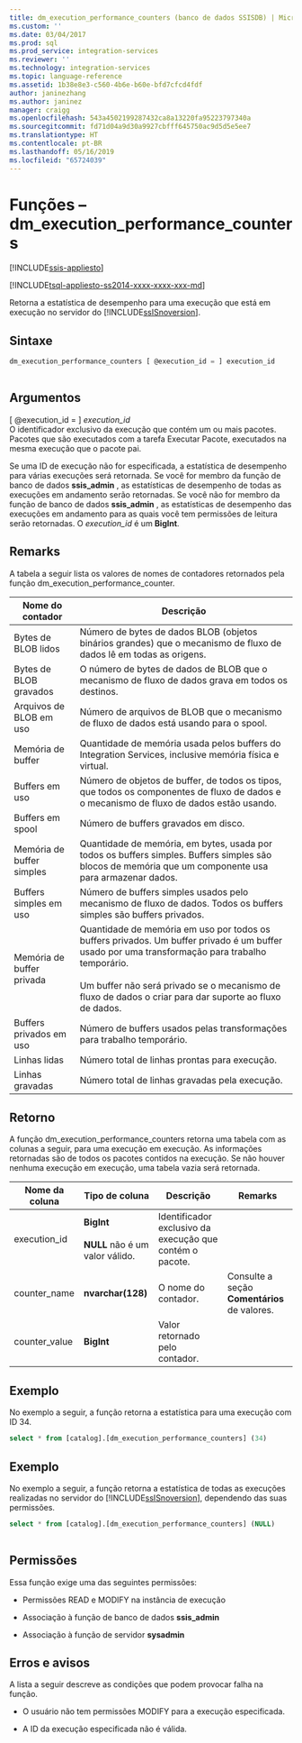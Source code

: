```yaml
---
title: dm_execution_performance_counters (banco de dados SSISDB) | Microsoft Docs
ms.custom: ''
ms.date: 03/04/2017
ms.prod: sql
ms.prod_service: integration-services
ms.reviewer: ''
ms.technology: integration-services
ms.topic: language-reference
ms.assetid: 1b38e8e3-c560-4b6e-b60e-bfd7cfcd4fdf
author: janinezhang
ms.author: janinez
manager: craigg
ms.openlocfilehash: 543a4502199287432ca8a13220fa95223797340a
ms.sourcegitcommit: fd71d04a9d30a9927cbfff645750ac9d5d5e5ee7
ms.translationtype: HT
ms.contentlocale: pt-BR
ms.lasthandoff: 05/16/2019
ms.locfileid: "65724039"
---
```

# <a name="functions---dmexecutionperformancecounters"></a>Funções – dm_execution_performance_counters

[!INCLUDE[ssis-appliesto](../includes/ssis-appliesto-ssvrpluslinux-asdb-asdw-xxx.md)]


[!INCLUDE[tsql-appliesto-ss2014-xxxx-xxxx-xxx-md](../includes/tsql-appliesto-ss2014-xxxx-xxxx-xxx-md.md)]

  Retorna a estatística de desempenho para uma execução que está em execução no servidor do [!INCLUDE[ssISnoversion](../includes/ssisnoversion-md.md)].  
  
## <a name="syntax"></a>Sintaxe  
  
```sql  
dm_execution_performance_counters [ @execution_id = ] execution_id  
  
```  
  
## <a name="arguments"></a>Argumentos  
 [ @execution_id = ] *execution_id*  
 O identificador exclusivo da execução que contém um ou mais pacotes. Pacotes que são executados com a tarefa Executar Pacote, executados na mesma execução que o pacote pai.  
  
 Se uma ID de execução não for especificada, a estatística de desempenho para várias execuções será retornada. Se você for membro da função de banco de dados **ssis_admin** , as estatísticas de desempenho de todas as execuções em andamento serão retornadas.  Se você não for membro da função de banco de dados **ssis_admin** , as estatísticas de desempenho das execuções em andamento para as quais você tem permissões de leitura serão retornadas. O *execution_id* é um **BigInt**.  
  
## <a name="remarks"></a>Remarks  
 A tabela a seguir lista os valores de nomes de contadores retornados pela função dm_execution_performance_counter.  
  
|Nome do contador|Descrição|  
|------------------|-----------------|  
|Bytes de BLOB lidos|Número de bytes de dados BLOB (objetos binários grandes) que o mecanismo de fluxo de dados lê em todas as origens.|  
|Bytes de BLOB gravados|O número de bytes de dados de BLOB que o mecanismo de fluxo de dados grava em todos os destinos.|  
|Arquivos de BLOB em uso|Número de arquivos de BLOB que o mecanismo de fluxo de dados está usando para o spool.|  
|Memória de buffer|Quantidade de memória usada pelos buffers do Integration Services, inclusive memória física e virtual.|  
|Buffers em uso|Número de objetos de buffer, de todos os tipos, que todos os componentes de fluxo de dados e o mecanismo de fluxo de dados estão usando.|  
|Buffers em spool|Número de buffers gravados em disco.|  
|Memória de buffer simples|Quantidade de memória, em bytes, usada por todos os buffers simples. Buffers simples são blocos de memória que um componente usa para armazenar dados.|  
|Buffers simples em uso|Número de buffers simples usados pelo mecanismo de fluxo de dados. Todos os buffers simples são buffers privados.|  
|Memória de buffer privada|Quantidade de memória em uso por todos os buffers privados. Um buffer privado é um buffer usado por uma transformação para trabalho temporário.<br /><br /> Um buffer não será privado se o mecanismo de fluxo de dados o criar para dar suporte ao fluxo de dados.|  
|Buffers privados em uso|Número de buffers usados pelas transformações para trabalho temporário.|  
|Linhas lidas|Número total de linhas prontas para execução.|  
|Linhas gravadas|Número total de linhas gravadas pela execução.|  
  
## <a name="return"></a>Retorno  
 A função dm_execution_performance_counters retorna uma tabela com as colunas a seguir, para uma execução em execução. As informações retornadas são de todos os pacotes contidos na execução. Se não houver nenhuma execução em execução, uma tabela vazia será retornada.  
  
|Nome da coluna|Tipo de coluna|Descrição|Remarks|  
|-----------------|-----------------|-----------------|-------------|  
|execution_id|**BigInt**<br /><br /> **NULL** não é um valor válido.|Identificador exclusivo da execução que contém o pacote.||  
|counter_name|**nvarchar(128)**|O nome do contador.|Consulte a seção **Comentários** de valores.|  
|counter_value|**BigInt**|Valor retornado pelo contador.||  
  
## <a name="example"></a>Exemplo  
 No exemplo a seguir, a função retorna a estatística para uma execução com ID 34.  
  
```sql
select * from [catalog].[dm_execution_performance_counters] (34)  
```  
  
## <a name="example"></a>Exemplo  
 No exemplo a seguir, a função retorna a estatística de todas as execuções realizadas no servidor do [!INCLUDE[ssISnoversion](../includes/ssisnoversion-md.md)], dependendo das suas permissões.  
  
```sql
select * from [catalog].[dm_execution_performance_counters] (NULL)  
  
```  
  
## <a name="permissions"></a>Permissões  
 Essa função exige uma das seguintes permissões:  
  
-   Permissões READ e MODIFY na instância de execução  
  
-   Associação à função de banco de dados **ssis_admin**  
  
-   Associação à função de servidor **sysadmin**  
  
## <a name="errors-and-warnings"></a>Erros e avisos  
 A lista a seguir descreve as condições que podem provocar falha na função.  
  
-   O usuário não tem permissões MODIFY para a execução especificada.  
  
-   A ID da execução especificada não é válida.  
  
  
